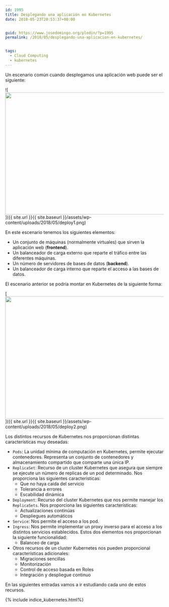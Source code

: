 ```yaml
---
id: 1995
title: Desplegando una aplicación en Kubernetes
date: 2018-05-23T20:53:37+00:00


guid: https://www.josedomingo.org/pledin/?p=1995
permalink: /2018/05/desplegando-una-aplicacion-en-kubernetes/


tags:
  - Cloud Computing
  - kubernetes
---
```

Un escenario común cuando desplegamos una aplicación web puede ser el siguiente:

![<img src="{{ site.url }}{{ site.baseurl }}/assets/wp-content/uploads/2018/05/deploy1.png" alt="" width="685" height="387" class="aligncenter size-full wp-image-1997" />]({{ site.url }}{{ site.baseurl }}/assets/wp-content/uploads/2018/05/deploy1.png)

En este escenario tenemos los siguientes elementos:

* Un conjunto de máquinas (normalmente virtuales) que sirven la aplicación web (**frontend**).
* Un balanceador de carga externo que reparte el tráfico entre las diferentes máquinas.
* Un número de servidores de bases de datos (**backend**).
* Un balanceador de carga interno que reparte el acceso a las bases de datos.

<!--more-->

El escenario anterior se podría montar en Kubernetes de la siguiente forma:

[<img src="{{ site.url }}{{ site.baseurl }}/assets/wp-content/uploads/2018/05/deploy2.png" alt="" width="754" height="388" class="aligncenter size-full wp-image-1996" />]({{ site.url }}{{ site.baseurl }}/assets/wp-content/uploads/2018/05/deploy2.png)

Los distintos recursos de Kubernetes nos proporcionan distintas características muy deseadas:

* `Pods`: La unidad mínima de computación en Kubernetes, permite ejecutar contenedores. Representa un conjunto de contenedores y almacenamiento compartido que comparte una única IP.
* `ReplicaSet`: Recurso de un cluster Kubernetes que asegura que siempre se ejecute un número de replicas de un pod determinado. Nos proporciona las siguientes características: 
  * Que no haya caída del servicio
  * Tolerancia a errores
  * Escabilidad dinámica
* `Deployment`: Recurso del cluster Kubernetes que nos permite manejar los `ReplicaSets`. Nos proporciona las siguientes características: 
  * Actualizaciones continúas
  * Despliegues automáticos
* `Service`: Nos permite el acceso a los pod. 
* `Ingress`: Nos permite implementar un proxy inverso para el acceso a los distintos servicios establecidos. Estos dos elementos nos proporcionan la siguiente funcionalidad: 
  * Balanceo de carga
* Otros recursos de un cluster Kubernetes nos pueden proporcional características adicionales: 
  * Migraciones sencillas
  * Monitorización
  * Control de acceso basada en Roles
  * Integración y despliegue continuo

En las siguientes entradas vamos a ir estudiando cada uno de estos recursos.

{% include indice_kubernetes.html%}